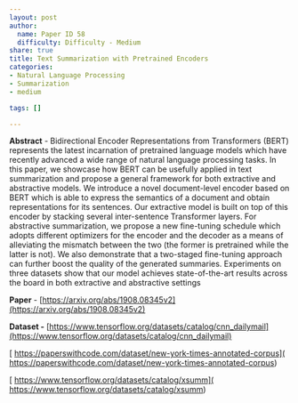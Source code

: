 ```yaml
---
layout: post
author:
  name: Paper ID 58
  difficulty: Difficulty - Medium
share: true
title: Text Summarization with Pretrained Encoders
categories:
- Natural Language Processing
- Summarization
- medium

tags: []

---
```

**Abstract** - Bidirectional Encoder Representations from Transformers (BERT) represents the latest incarnation of pretrained language models which have recently advanced a wide range of natural language processing tasks. In this paper, we showcase how BERT can be usefully applied in text summarization and propose a general framework for both extractive and abstractive models. We introduce a novel document-level encoder based on BERT which is able to express the semantics of a document and obtain representations for its sentences. Our extractive model is built on top of this encoder by stacking several inter-sentence Transformer layers. For abstractive summarization, we propose a new fine-tuning schedule which adopts different optimizers for the encoder and the decoder as a means of alleviating the mismatch between the two (the former is pretrained while the latter is not). We also demonstrate that a two-staged fine-tuning approach can further boost the quality of the generated summaries. Experiments on three datasets show that our model achieves state-of-the-art results across the board in both extractive and abstractive settings

**Paper** - [https://arxiv.org/abs/1908.08345v2](https://arxiv.org/abs/1908.08345v2)

**Dataset -** [https://www.tensorflow.org/datasets/catalog/cnn_dailymail](https://www.tensorflow.org/datasets/catalog/cnn_dailymail)

[ https://paperswithcode.com/dataset/new-york-times-annotated-corpus]( https://paperswithcode.com/dataset/new-york-times-annotated-corpus)

[ https://www.tensorflow.org/datasets/catalog/xsumm]( https://www.tensorflow.org/datasets/catalog/xsumm)
    